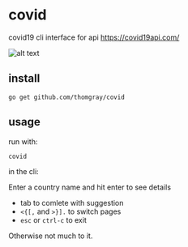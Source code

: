 # covid

covid19 cli interface for api https://covid19api.com/

![alt text](https://raw.githubusercontent.com/thomgray/covid/branch/master/github/example.png)

## install

```
go get github.com/thomgray/covid
```

## usage

run with:
```
covid
```

in the cli:

Enter a country name and hit enter to see details

* tab to comlete with suggestion
* `<{[,` and `>}].` to switch pages
* `esc` or `ctrl-c` to exit

Otherwise not much to it.